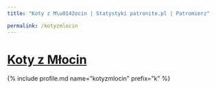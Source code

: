 ```yaml
---
title: "Koty z M\u0142ocin | Statystyki patronite.pl | Patromierz"

permalink: /kotyzmlocin
---
```


# [Koty z Młocin](https://patronite.pl/kotyzmlocin)

{% include profile.md name="kotyzmlocin" prefix="k" %}
